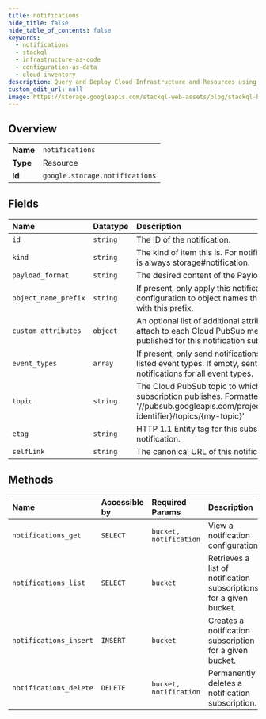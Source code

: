 ```yaml
---
title: notifications
hide_title: false
hide_table_of_contents: false
keywords:
  - notifications
  - stackql
  - infrastructure-as-code
  - configuration-as-data
  - cloud inventory
description: Query and Deploy Cloud Infrastructure and Resources using SQL
custom_edit_url: null
image: https://storage.googleapis.com/stackql-web-assets/blog/stackql-blog-post-featured-image.png
---
```

  
    

## Overview
<table><tbody>
<tr><td><b>Name</b></td><td><code>notifications</code></td></tr>
<tr><td><b>Type</b></td><td>Resource</td></tr>
<tr><td><b>Id</b></td><td><code>google.storage.notifications</code></td></tr>
</tbody></table>

## Fields
| Name | Datatype | Description |
|:-----|:---------|:------------|
| `id` | `string` | The ID of the notification. |
| `kind` | `string` | The kind of item this is. For notifications, this is always storage#notification. |
| `payload_format` | `string` | The desired content of the Payload. |
| `object_name_prefix` | `string` | If present, only apply this notification configuration to object names that begin with this prefix. |
| `custom_attributes` | `object` | An optional list of additional attributes to attach to each Cloud PubSub message published for this notification subscription. |
| `event_types` | `array` | If present, only send notifications about listed event types. If empty, sent notifications for all event types. |
| `topic` | `string` | The Cloud PubSub topic to which this subscription publishes. Formatted as: '//pubsub.googleapis.com/projects/{project-identifier}/topics/{my-topic}' |
| `etag` | `string` | HTTP 1.1 Entity tag for this subscription notification. |
| `selfLink` | `string` | The canonical URL of this notification. |
## Methods
| Name | Accessible by | Required Params | Description |
|:-----|:--------------|:----------------|:------------|
| `notifications_get` | `SELECT` | `bucket, notification` | View a notification configuration. |
| `notifications_list` | `SELECT` | `bucket` | Retrieves a list of notification subscriptions for a given bucket. |
| `notifications_insert` | `INSERT` | `bucket` | Creates a notification subscription for a given bucket. |
| `notifications_delete` | `DELETE` | `bucket, notification` | Permanently deletes a notification subscription. |
